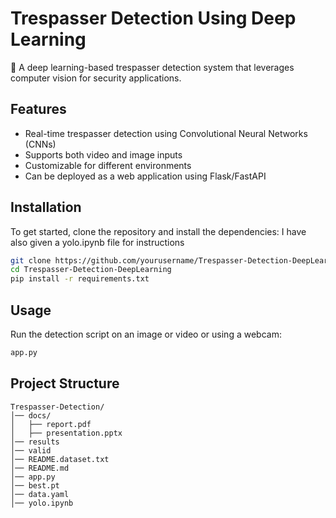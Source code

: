 # Trespasser Detection Using Deep Learning

🚀 A deep learning-based trespasser detection system that leverages computer vision for security applications.

## Features
- Real-time trespasser detection using Convolutional Neural Networks (CNNs)
- Supports both video and image inputs
- Customizable for different environments
- Can be deployed as a web application using Flask/FastAPI

## Installation
To get started, clone the repository and install the dependencies:
I have also given a yolo.ipynb file for instructions

```bash
git clone https://github.com/yourusername/Trespasser-Detection-DeepLearning.git
cd Trespasser-Detection-DeepLearning
pip install -r requirements.txt
```

## Usage
Run the detection script on an image or video or using a webcam:

```bash
app.py 
```

## Project Structure
```
Trespasser-Detection/
│── docs/
│   ├── report.pdf
│   ├── presentation.pptx
│── results
│── valid
│── README.dataset.txt
│── README.md
│── app.py
│── best.pt
│── data.yaml
│── yolo.ipynb
```


